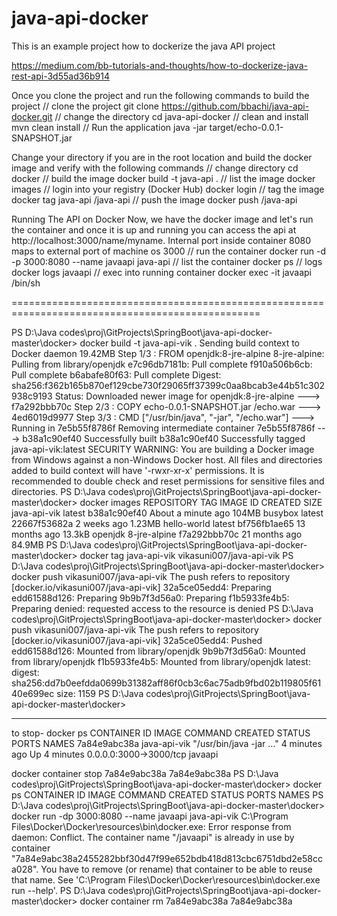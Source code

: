 # java-api-docker
This is an example project how to dockerize the java API project

https://medium.com/bb-tutorials-and-thoughts/how-to-dockerize-java-rest-api-3d55ad36b914

Once you clone the project and run the following commands to build the project
// clone the project
git clone https://github.com/bbachi/java-api-docker.git
// change the directory
cd java-api-docker
// clean and install
mvn clean install
// Run the application
java -jar target/echo-0.0.1-SNAPSHOT.jar


Change your directory if you are in the root location and build the docker image and verify with the following commands
// change directory
cd docker
// build the image
docker build -t java-api .
// list the image
docker images
// login into your registry (Docker Hub)
docker login
// tag the image
docker tag java-api <repository name>/java-api
// push the image
docker push <repository name>/java-api

Running The API on Docker
Now, we have the docker image and let's run the container and once it is up and running you can access the api at http://localhost:3000/name/myname.
Internal port inside container 8080 maps to external port of machine os 3000
// run the container
docker run -d -p 3000:8080 --name javaapi java-api
// list the container
docker ps
// logs
docker logs javaapi
// exec into running container
docker exec -it javaapi /bin/sh


=================================================================================================

PS D:\Java codes\proj\GitProjects\SpringBoot\java-api-docker-master\docker> docker build -t java-api-vik .
Sending build context to Docker daemon  19.42MB
Step 1/3 : FROM openjdk:8-jre-alpine
8-jre-alpine: Pulling from library/openjdk
e7c96db7181b: Pull complete
f910a506b6cb: Pull complete
b6abafe80f63: Pull complete
Digest: sha256:f362b165b870ef129cbe730f29065ff37399c0aa8bcab3e44b51c302938c9193
Status: Downloaded newer image for openjdk:8-jre-alpine
 ---> f7a292bbb70c
Step 2/3 : COPY echo-0.0.1-SNAPSHOT.jar /echo.war
 ---> 4ed6019d9977
Step 3/3 : CMD ["/usr/bin/java", "-jar", "/echo.war"]
 ---> Running in 7e5b55f8786f
Removing intermediate container 7e5b55f8786f
 ---> b38a1c90ef40
Successfully built b38a1c90ef40
Successfully tagged java-api-vik:latest
SECURITY WARNING: You are building a Docker image from Windows against a non-Windows Docker host. All files and directories added to build context will have '-rwxr-xr-x' permissions. It is recommended to double check and reset permissions for sensitive files and directories.
PS D:\Java codes\proj\GitProjects\SpringBoot\java-api-docker-master\docker> docker images
REPOSITORY          TAG                 IMAGE ID            CREATED              SIZE
java-api-vik        latest              b38a1c90ef40        About a minute ago   104MB
busybox             latest              22667f53682a        2 weeks ago          1.23MB
hello-world         latest              bf756fb1ae65        13 months ago        13.3kB
openjdk             8-jre-alpine        f7a292bbb70c        21 months ago        84.9MB
PS D:\Java codes\proj\GitProjects\SpringBoot\java-api-docker-master\docker> docker tag java-api-vik vikasuni007/java-api-vik
PS D:\Java codes\proj\GitProjects\SpringBoot\java-api-docker-master\docker> docker push vikasuni007/java-api-vik        The push refers to repository [docker.io/vikasuni007/java-api-vik]
32a5ce05edd4: Preparing
edd61588d126: Preparing
9b9b7f3d56a0: Preparing
f1b5933fe4b5: Preparing
denied: requested access to the resource is denied
PS D:\Java codes\proj\GitProjects\SpringBoot\java-api-docker-master\docker> docker push vikasuni007/java-api-vik
The push refers to repository [docker.io/vikasuni007/java-api-vik]
32a5ce05edd4: Pushed
edd61588d126: Mounted from library/openjdk
9b9b7f3d56a0: Mounted from library/openjdk
f1b5933fe4b5: Mounted from library/openjdk
latest: digest: sha256:dd7b0eefdda0699b31382aff86f0cb3c6ac75adb9fbd02b119805f6140e699ec size: 1159
PS D:\Java codes\proj\GitProjects\SpringBoot\java-api-docker-master\docker>

----

to stop-
docker ps
CONTAINER ID        IMAGE               COMMAND                  CREATED             STATUS              PORTS                    NAMES
7a84e9abc38a        java-api-vik        "/usr/bin/java -jar …"   4 minutes ago       Up 4 minutes        0.0.0.0:3000->3000/tcp   javaapi

docker container stop 7a84e9abc38a          7a84e9abc38a
PS D:\Java codes\proj\GitProjects\SpringBoot\java-api-docker-master\docker> docker ps                                   CONTAINER ID        IMAGE               COMMAND             CREATED             STATUS              PORTS               NAMES
PS D:\Java codes\proj\GitProjects\SpringBoot\java-api-docker-master\docker> docker run -dp 3000:8080 --name javaapi java-api-vik
C:\Program Files\Docker\Docker\resources\bin\docker.exe: Error response from daemon: Conflict. The container name "/javaapi" is already in use by container "7a84e9abc38a2455282bbf30d47f99e652bdb418d813cbc6751dbd2e58cca028". You have to remove (or rename) that container to be able to reuse that name.
See 'C:\Program Files\Docker\Docker\resources\bin\docker.exe run --help'.
PS D:\Java codes\proj\GitProjects\SpringBoot\java-api-docker-master\docker> docker container rm 7a84e9abc38a
7a84e9abc38a
